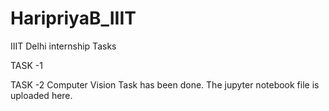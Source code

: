 # HaripriyaB_IIIT
IIIT Delhi internship Tasks

TASK -1

TASK -2
Computer Vision Task has been done. The jupyter notebook file is uploaded here.
